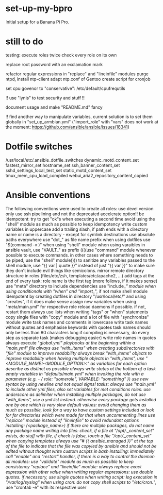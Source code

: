 # set-up-my-bpro
Initial setup for a Banana Pi Pro.

# still to do
testing:
    execute roles twice
    check every role on its own

replace root password with an exclamation mark

refactor regular expressions in "replace" and "lineinfile" modules
purge ntpd, install ntp-client
    adapt ntp.conf of Gentoo
    create script for cronjob

set cpu govenor to "conservative": /etc/default/cpufrequtils

!! use "lynis" to test security and stuff !!

document usage and make "README.md" fancy

!! find another way to manipulate variables, current solution is to set them globally in "set_up_armbian.yml" ("import_role" with "vars" does not work at the moment: https://github.com/ansible/ansible/issues/18341)
# Dotfile switches
/usr/local/etc/.ansible_dotfile_switches
dynamic_motd_content_set
fastest_mirror_set
hostname_set
ssh_banner_content_set
sshd_settings_local_test_set
static_motd_content_set
tmux_mem_cpu_load_compiled
webui_aria2_repository_content_copied

# Ansible conventions
The following conventions were used to create all roles:
use devel version only
use ssh pipelining and not the deprecated accelerate option!!
be idempotent: try to get "ok"s when executing a second time
avoid using the "shell" module as much as possible to keep idempotency
write custom variables in uppercase
add a trailing slash, if path ends with a directory name or name is a directory - except for symlink destinations
use absolute paths everywhere
use "dot_" as file name prefix when using dotfiles
use "$(command -v <command>)" when using "shell" module
when using varaibles in ansible vault, use "VAULT_" as prefix
((((use "command" module whenever possible to execute commands. in other cases where something needs to be piped, use the "shell" module))))
to sanitize any variables passed to the shell module, use "{{ var | quote }}" instead of just "{{ var }}" to make sure they don't include evil things like semicolons.
mirror remote directory structure in roles (files/etc/zsh, templates/etc/apache2, ...)
add tags at the end of every task: role name is the first tag (more follows, if it makes sense)
use "meta" directory to include dependencies
use "include_*" module when using conditionals with "when" and "import_*", if not
make shell module idempotent by creating dotfiles in directory "/usr/local/etc/" and using "creates", if it does make sense
assign new variables when using "meta/main.yml" for respective role
reload daemons if possible. if not, restart them
always use lists when writing "tags" or "when" statements
copy single files with "copy" module and a lot of file with "synchronize" module
write task names and comments in lowercase
write task names without quotes and emphasise keywords with quotes
task names should only be less than 80 characters long
if compiling is necessary, do every step as separate task (makes debugging easier)
write role names in quotes
always execute "*_global.yml" playbooks at the beginning within a "main.yml" file
always use "with_items" when creating subdirectories with "file" module to improve readability
always break "with_items" objects to improve readability
when having multiple objects in "with_items", use "<MODULE_NAME>_<MODULE_OPTION>:" as variables for each option
describe as distinct as possible
always write states at the bottom of a task
empty variables in "defaults/main.yml" when invoking the role with a parameter (e.g. - { role: "somerole", VARIABLE: "something" })
use new syntax by using newline and not equal signs!
tasks: always use "main.yml" to include other yml files, also set variables for met conditions
roles: use underscore as delimiter
when installing multiple packages, do not use "with_items", use a yml list instead. otherwise every package gets installed one by one which is very slow
default values: avoid changing them as much as possible, look for a way to have custom settings included or look for for directories which were made for that
when uncommenting lines use "replace" module instead of "lineinfile" to avoid redundant options
installing: <write what it does> (<package_name>) if there are multiple packages, do not name any package name
writing into files: check, if a file at "/opt/.<something>_content_set" exists, do stuff with file, if check is false, touch a file "/opt/.<something>_content_set"
when copying templates always use "# {{ ansible_managed }}" at the top of the file to indicate that the file was copyied by ansible and should not be edited without thought
write custom scripts in bash
installing: immediately call "enable" and "restart" handler, if there is a way to control the daemon
all modules: use "validate" module as much as possible to keep consistency
"replace" and "lineinfile" module: always replace exact expression with other value
when writing regular expressions: use double quotes. if necessary, use single quotes
when writing script: log execution in "/var/log/syslog"
when using cron: do not copy shell scripts to "/etc/cron.*", use "crontab -e" with its respective user
